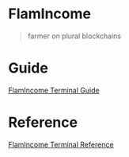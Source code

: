 # FlamIncome

> farmer on plural blockchains

# Guide

[FlamIncome Terminal Guide](/guide/terminal)

# Reference

[FlamIncome Terminal Reference](/reference/terminal)